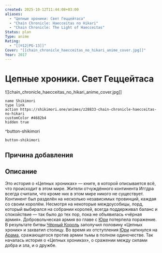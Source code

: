 ```yaml
---
created: 2025-10-12T11:44:08+03:00
aliases:
  - "Цепные хроники: Свет Геццейтаса"
  - "Chain Chronicle: Haecceitas no Hikari"
  - "Chain Chronicle: The Light of Haecceitas"
Status: plan
Type: anime
Rating:
  - "[[®️12|PG-13]]"
Cover: "[[chain_chronicle_haecceitas_no_hikari_anime_cover.jpg]]"
Year: 2017
---
```


# Цепные хроники. Свет Геццейтаса

![[chain_chronicle_haecceitas_no_hikari_anime_cover.jpg]]



```button
name Shikimori
type link
action https://shikimori.one/animes/z28833-chain-chronicle-haecceitas-no-hikari
customColor #4682b4
hidden true
```
^button-shikimori





`button-shikimori`

## Причина добавления




## Описание

Это история о «Цепных хрониках» — книге, в которой описывается всё, что происходит в этом мире.
Жители отчуждённого континента Иггдра всегда считали, что кроме них в этом мире никого не существует. Континент был разделён на несколько независимых провинций, каждая со своим королём. Несмотря на некоторые междоусобицы, лорд, который выбирался на собрании королей, всегда поддерживал баланс и спокойствие — так было до тех пор, пока не объявилась «чёрная армия».
Добровольческая армия во главе с [Юри](https://shikimori.one/characters/111531-yuri) потерпела поражение. В результате битвы [Чёрный Король](https://shikimori.one/characters/146902-kuro-no-ou) заполучил половину «Цепных хроник» и захватил столицу. Во время их отступления [Юри](https://shikimori.one/characters/111531-yuri) наткнулся на [Арама](https://shikimori.one/characters/147417-aram), сражающегося против армии тьмы в полном одиночестве.
Так началась история о «Цепных хрониках», о сражении между силами добра и зла, и о дружбе.
